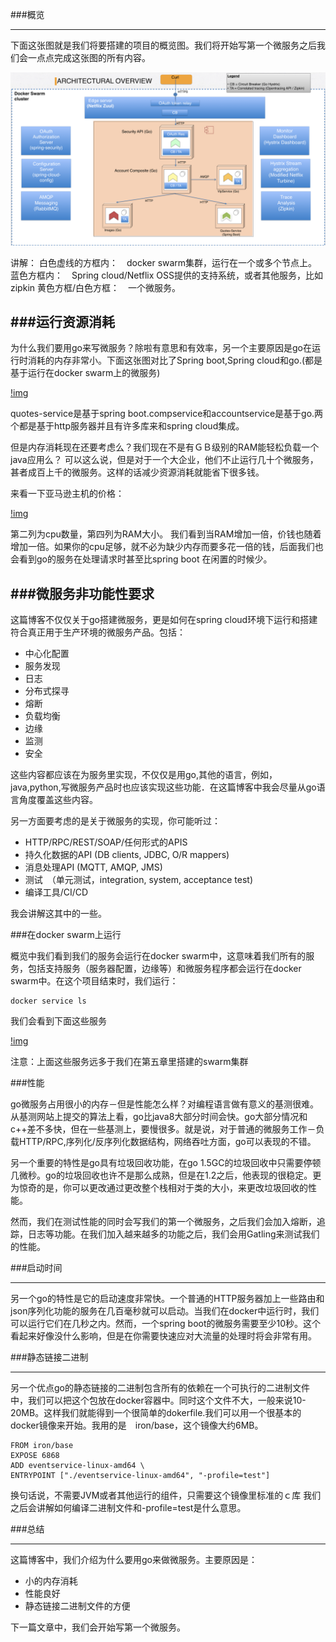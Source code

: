 ###概览

----

下面这张图就是我们将要搭建的项目的概览图。我们将开始写第一个微服务之后我们会一点点完成这张图的所有内容。

![img](img/part1-overview.png)


讲解：
白色虚线的方框内：　docker swarm集群，运行在一个或多个节点上。
蓝色方框内：　Spring cloud/Netflix OSS提供的支持系统，或者其他服务，比如zipkin
黄色方框/白色方框：　一个微服务。

###运行资源消耗
----
为什么我们要用go来写微服务？除啦有意思和有效率，另一个主要原因是go在运行时消耗的内存非常小。下面这张图对比了Spring boot,Spring cloud和go.(都是基于运行在docker swarm上的微服务)

[!img](img/part-1-stats.png)

quotes-service是基于spring boot.compservice和accountservice是基于go.两个都是基于http服务器并且有许多库来和spring cloud集成。

但是内存消耗现在还要考虑么？我们现在不是有ＧＢ级别的RAM能轻松负载一个java应用么？
可以这么说，但是对于一个大企业，他们不止运行几十个微服务，甚者成百上千的微服务。这样的话减少资源消耗就能省下很多钱。

来看一下亚马逊主机的价格：

[!img](part1-amazon-ec2.png)

第二列为cpu数量，第四列为RAM大小。
我们看到当RAM增加一倍，价钱也随着增加一倍。如果你的cpu足够，就不必为缺少内存而要多花一倍的钱，后面我们也会看到go的服务在处理请求时甚至比spring boot 在闲置的时候少。

###微服务非功能性要求
----

这篇博客不仅仅关于go搭建微服务，更是如何在spring cloud环境下运行和搭建符合真正用于生产环境的微服务产品。包括：
* 中心化配置
* 服务发现
* 日志
* 分布式探寻
* 熔断
* 负载均衡
* 边缘
* 监测
* 安全

这些内容都应该在为服务里实现，不仅仅是用go,其他的语言，例如，java,python,写微服务产品时也应该实现这些功能．在这篇博客中我会尽量从go语言角度覆盖这些内容。

另一方面要考虑的是关于微服务的实现，你可能听过：
* HTTP/RPC/REST/SOAP/任何形式的APIS
* 持久化数据的API (DB clients, JDBC, O/R mappers)
* 消息处理API (MQTT, AMQP, JMS)
* 测试　（单元测试，integration, system, acceptance test)
* 编译工具/CI/CD

我会讲解这其中的一些。

###在docker swarm上运行

概览中我们看到我们的服务会运行在docker swarm中，这意味着我们所有的服务，包括支持服务（服务器配置，边缘等）和微服务程序都会运行在docker swarm中。在这个项目结束时，我们运行：

```
docker service ls
```
我们会看到下面这些服务

[!img](img/part1-swarm-services.png)

注意：上面这些服务远多于我们在第五章里搭建的swarm集群

###性能

go微服务占用很小的内存－但是性能怎么样？对编程语言做有意义的基测很难。从基测网站上提交的算法上看，go比java8大部分时间会快。go大部分情况和c++差不多快，但在一些基测上，要慢很多。就是说，对于普通的微服务工作－负载HTTP/RPC,序列化/反序列化数据结构，网络吞吐方面，go可以表现的不错。

另一个重要的特性是go具有垃圾回收功能，在go 1.5GC的垃圾回收中只需要停顿几微秒。go的垃圾回收也许不是那么成熟，但是在1.2之后，他表现的很稳定。更为惊奇的是，你可以更改通过更改整个栈相对于类的大小，来更改垃圾回收的性能。

然而，我们在测试性能的同时会写我们的第一个微服务，之后我们会加入熔断，追踪，日志等功能。在我们加入越来越多的功能之后，我们会用Gatling来测试我们的性能。

###启动时间

----

另一个go的特性是它的启动速度非常快。一个普通的HTTP服务器加上一些路由和json序列化功能的服务在几百毫秒就可以启动。当我们在docker中运行时，我们可以运行它们在几秒之内。然而，一个spring boot的微服务需要至少10秒。这个看起来好像没什么影响，但是在你需要快速应对大流量的处理时将会非常有用。


###静态链接二进制

----

另一个优点go的静态链接的二进制包含所有的依赖在一个可执行的二进制文件中，我们可以把这个包放在docker容器中。同时这个文件不大，一般来说10-20MB。这样我们就能得到一个很简单的dokerfile.我们可以用一个很基本的docker镜像来开始。我用的是　iron/base，这个镜像大约6MB。

```
FROM iron/base
EXPOSE 6868
ADD eventservice-linux-amd64 \
ENTRYPOINT ["./eventservice-linux-amd64", "-profile=test"]
```
换句话说，不需要JVM或者其他运行的组件，只需要这个镜像里标准的ｃ库
我们之后会讲解如何编译二进制文件和-profile=test是什么意思。

###总结

----

这篇博客中，我们介绍为什么要用go来做微服务。主要原因是：
* 小的内存消耗
* 性能良好
* 静态链接二进制文件的方便

下一篇文章中，我们会开始写第一个微服务。

























